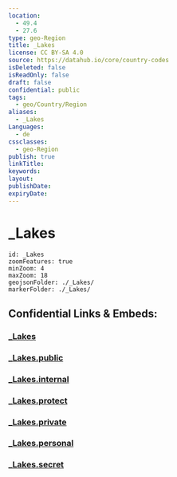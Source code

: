 ```yaml
---
location:
  - 49.4
  - 27.6
type: geo-Region
title: _Lakes
license: CC BY-SA 4.0
source: https://datahub.io/core/country-codes
isDeleted: false
isReadOnly: false
draft: false
confidential: public
tags:
  - geo/Country/Region
aliases:
  - _Lakes
Languages:
  - de
cssclasses:
  - geo-Region
publish: true
linkTitle:
keywords:
layout:
publishDate:
expiryDate:
---
```


# _Lakes

```leaflet
id: _Lakes
zoomFeatures: true 
minZoom: 4 
maxZoom: 18
geojsonFolder: ./_Lakes/
markerFolder: ./_Lakes/
```


## Confidential Links & Embeds: 

### [_Lakes](/_Standards/Earth/Continent/Europe/Europe~East/Ukraine/Regions~Ukraine/Khmel'nyts'kyy/_Lakes.md) 

### [_Lakes.public](/_public/Earth/Continent/Europe/Europe~East/Ukraine/Regions~Ukraine/Khmel'nyts'kyy/_Lakes.public.md) 

### [_Lakes.internal](/_internal/Earth/Continent/Europe/Europe~East/Ukraine/Regions~Ukraine/Khmel'nyts'kyy/_Lakes.internal.md) 

### [_Lakes.protect](/_protect/Earth/Continent/Europe/Europe~East/Ukraine/Regions~Ukraine/Khmel'nyts'kyy/_Lakes.protect.md) 

### [_Lakes.private](/_private/Earth/Continent/Europe/Europe~East/Ukraine/Regions~Ukraine/Khmel'nyts'kyy/_Lakes.private.md) 

### [_Lakes.personal](/_personal/Earth/Continent/Europe/Europe~East/Ukraine/Regions~Ukraine/Khmel'nyts'kyy/_Lakes.personal.md) 

### [_Lakes.secret](/_secret/Earth/Continent/Europe/Europe~East/Ukraine/Regions~Ukraine/Khmel'nyts'kyy/_Lakes.secret.md)

